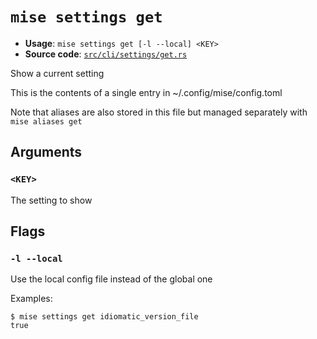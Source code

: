 # `mise settings get`

- **Usage**: `mise settings get [-l --local] <KEY>`
- **Source code**: [`src/cli/settings/get.rs`](https://github.com/jdx/mise/blob/main/src/cli/settings/get.rs)

Show a current setting

This is the contents of a single entry in ~/.config/mise/config.toml

Note that aliases are also stored in this file
but managed separately with `mise aliases get`

## Arguments

### `<KEY>`

The setting to show

## Flags

### `-l --local`

Use the local config file instead of the global one

Examples:

```
$ mise settings get idiomatic_version_file
true
```
